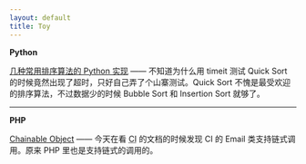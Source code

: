```yaml
---
layout: default
title: Toy
---
```


__Python__

[几种常用排序算法的 Python 实现](/toy/python/sort.py.html) —— 不知道为什么用 timeit 测试 Quick Sort 的时候竟然出现了超时，只好自己弄了个山寨测试。Quick Sort 不愧是最受欢迎的排序算法，不过数据少的时候 Bubble Sort 和 Insertion Sort 就够了。

---

__PHP__

[Chainable Object](/toy/php/chainable.php.html) ——  今天在看 <abbr title="Code Igniter">CI</abbr> 的文档的时候发现 CI 的 Email 类支持链式调用。原来 PHP 里也是支持链式的调用的。

